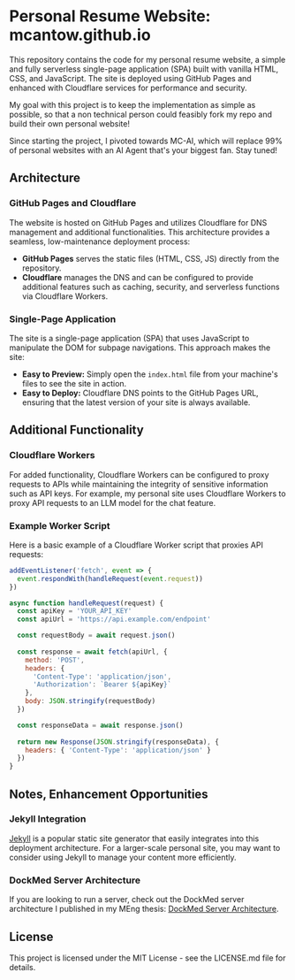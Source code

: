 # Personal Resume Website: mcantow.github.io

This repository contains the code for my personal resume website, a simple and fully serverless single-page application (SPA) built with vanilla HTML, CSS, and JavaScript. The site is deployed using GitHub Pages and enhanced with Cloudflare services for performance and security.

My goal with this project is to keep the implementation as simple as possible, so that a non technical person could feasibly fork my repo and build their own personal website! 

Since starting the project, I pivoted towards MC-AI, which will replace 99% of personal websites with an AI Agent that's your biggest fan. Stay tuned!

## Architecture

### GitHub Pages and Cloudflare
The website is hosted on GitHub Pages and utilizes Cloudflare for DNS management and additional functionalities. This architecture provides a seamless, low-maintenance deployment process:
- **GitHub Pages** serves the static files (HTML, CSS, JS) directly from the repository.
- **Cloudflare** manages the DNS and can be configured to provide additional features such as caching, security, and serverless functions via Cloudflare Workers.

### Single-Page Application
The site is a single-page application (SPA) that uses JavaScript to manipulate the DOM for subpage navigations. This approach makes the site:
- **Easy to Preview:** Simply open the `index.html` file from your machine's files to see the site in action.
- **Easy to Deploy:** Cloudflare DNS points to the GitHub Pages URL, ensuring that the latest version of your site is always available.

## Additional Functionality

### Cloudflare Workers
For added functionality, Cloudflare Workers can be configured to proxy requests to APIs while maintaining the integrity of sensitive information such as API keys. For example, my personal site uses Cloudflare Workers to proxy API requests to an LLM model for the chat feature.

### Example Worker Script
Here is a basic example of a Cloudflare Worker script that proxies API requests:

```javascript
addEventListener('fetch', event => {
  event.respondWith(handleRequest(event.request))
})

async function handleRequest(request) {
  const apiKey = 'YOUR_API_KEY'
  const apiUrl = 'https://api.example.com/endpoint'

  const requestBody = await request.json()
  
  const response = await fetch(apiUrl, {
    method: 'POST',
    headers: {
      'Content-Type': 'application/json',
      'Authorization': `Bearer ${apiKey}`
    },
    body: JSON.stringify(requestBody)
  })

  const responseData = await response.json()
  
  return new Response(JSON.stringify(responseData), {
    headers: { 'Content-Type': 'application/json' }
  })
}
```

## Notes, Enhancement Opportunities

### Jekyll Integration
[Jekyll](https://jekyllrb.com/) is a popular static site generator that easily integrates into this deployment architecture. For a larger-scale personal site, you may want to consider using Jekyll to manage your content more efficiently.

### DockMed Server Architecture
If you are looking to run a server, check out the DockMed server architecture I published in my MEng thesis: [DockMed Server Architecture](https://dspace.mit.edu/bitstream/handle/1721.1/151277/cantow-mcantow-meng-eecs-2023-thesis.pdf?sequence=1&isAllowed=y).

## License
This project is licensed under the MIT License - see the LICENSE.md file for details. 
